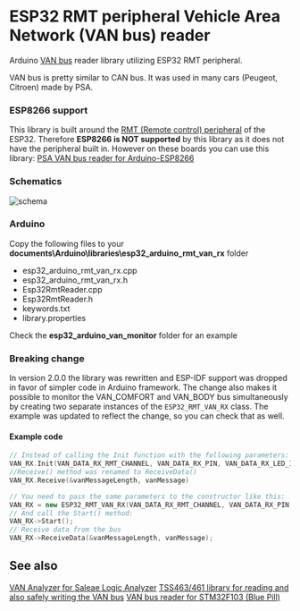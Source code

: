 # ESP32 RMT peripheral Vehicle Area Network (VAN bus) reader

Arduino [VAN bus][van_network] reader library utilizing ESP32 RMT peripheral.

VAN bus is pretty similar to CAN bus. It was used in many cars (Peugeot, Citroen) made by PSA.

### ESP8266 support
This library is built around the [RMT (Remote control) peripheral][rmt_peripheral] of the ESP32. Therefore **ESP8266 is NOT supported** by this library as it does not have the peripheral built in. However on these boards you can use this library: [PSA VAN bus reader for Arduino-ESP8266][van_reader_for_esp8266]

### Schematics

![schema](https://github.com/morcibacsi/esp32_rmt_van_rx/raw/master/extras/schema/esp32-sn65hvd230-iso-a.png)

### Arduino
Copy the following files to your **documents\Arduino\libraries\esp32_arduino_rmt_van_rx** folder
  - esp32_arduino_rmt_van_rx.cpp
  - esp32_arduino_rmt_van_rx.h
  - Esp32RmtReader.cpp
  - Esp32RmtReader.h
  - keywords.txt
  - library.properties

Check the **esp32_arduino_van_monitor** folder for an example

### Breaking change

In version 2.0.0 the library was rewritten and ESP-IDF support was dropped in favor of simpler code in Arduino framework. The change also makes it possible to monitor the VAN_COMFORT and VAN_BODY bus simultaneously by creating two separate instances of the ```ESP32_RMT_VAN_RX``` class. The example was updated to reflect the change, so you can check that as well.

#### Example code
```cpp
// Instead of calling the Init function with the following parameters:
VAN_RX.Init(VAN_DATA_RX_RMT_CHANNEL, VAN_DATA_RX_PIN, VAN_DATA_RX_LED_INDICATOR_PIN, VAN_LINE_LEVEL_HIGH, VAN_NETWORK_TYPE_COMFORT);
//Receive() method was renamed to ReceiveData()
VAN_RX.Receive(&vanMessageLength, vanMessage)

// You need to pass the same parameters to the constructor like this:
VAN_RX = new ESP32_RMT_VAN_RX(VAN_DATA_RX_RMT_CHANNEL, VAN_DATA_RX_PIN, VAN_DATA_RX_LED_INDICATOR_PIN, VAN_LINE_LEVEL_HIGH, VAN_NETWORK_TYPE_COMFORT);
// And call the Start() method:
VAN_RX->Start();
// Receive data from the bus
VAN_RX->ReceiveData(&vanMessageLength, vanMessage);
```

## See also
[VAN Analyzer for Saleae Logic Analyzer][van_analyzer]
[TSS463/461 library for reading and also safely writing the VAN bus][tss_46x library]
[VAN bus reader for STM32F103 (Blue Pill)][stm32_van_bus]

[van_network]: https://en.wikipedia.org/wiki/Vehicle_Area_Network
[van_analyzer]: https://github.com/morcibacsi/VanAnalyzer/
[rmt_peripheral]: https://docs.espressif.com/projects/esp-idf/en/latest/api-reference/peripherals/rmt.html
[van_reader_for_esp8266]: https://github.com/0xCAFEDECAF/VanBus
[tss_46x library]: https://github.com/morcibacsi/arduino_tss463_van
[stm32_van_bus]: https://github.com/morcibacsi/stm32_arduino_van_bus
